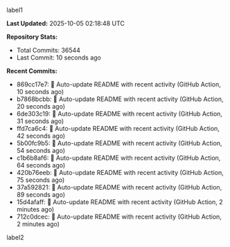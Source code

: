 
label1 
<!-- ACTIVITY_START -->
**Last Updated:** 2025-10-05 02:18:48 UTC

**Repository Stats:**
- Total Commits: 36544
- Last Commit: 10 seconds ago

**Recent Commits:**
- 869cc17e7: 🤖 Auto-update README with recent activity (GitHub Action, 10 seconds ago)
- b7868bcbb: 🤖 Auto-update README with recent activity (GitHub Action, 20 seconds ago)
- 6de303c19: 🤖 Auto-update README with recent activity (GitHub Action, 31 seconds ago)
- ffd7ca6c4: 🤖 Auto-update README with recent activity (GitHub Action, 42 seconds ago)
- 5b00fc9b5: 🤖 Auto-update README with recent activity (GitHub Action, 54 seconds ago)
- c1b6b8af6: 🤖 Auto-update README with recent activity (GitHub Action, 64 seconds ago)
- 420b76eeb: 🤖 Auto-update README with recent activity (GitHub Action, 75 seconds ago)
- 37a592821: 🤖 Auto-update README with recent activity (GitHub Action, 89 seconds ago)
- 15d4afaff: 🤖 Auto-update README with recent activity (GitHub Action, 2 minutes ago)
- 712c0dcec: 🤖 Auto-update README with recent activity (GitHub Action, 2 minutes ago)
<!-- ACTIVITY_END -->

label2
